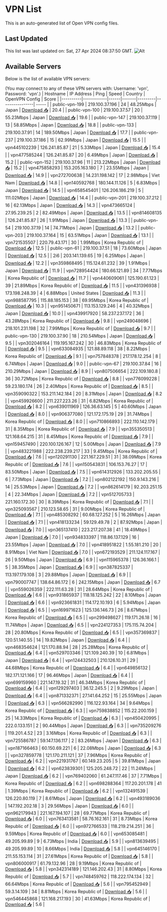# VPN List

This is an auto-generated list of Open VPN config files.

## Last Updated

This list was last updated on: Sat, 27 Apr 2024 08:37:50 GMT.
![Alt](https://repobeats.axiom.co/api/embed/186b98318ef1479477931607c1ad7d823f12451f.svg "Repobeats analytics image")

## Available Servers

Below is the list of available VPN servers:

(You may connect to any of these VPN servers with: Username: 'vpn', Password: 'vpn'.)
| Hostname | IP Address | Ping | Speed | Country | OpenVPN Config | Score |
|----------|------------|------|-------|---------|----------------| ----- |
| public-vpn-199 | 219.100.37.196 | 24 | 48.25Mbps | Japan | [Download 📥](./configs/server_0_JP.ovpn) | 20.4 |
| public-vpn-100 | 219.100.37.57 | 20 | 55.23Mbps | Japan | [Download 📥](./configs/server_1_JP.ovpn) | 19.6 |
| public-vpn-147 | 219.100.37.119 | 13 | 58.85Mbps | Japan | [Download 📥](./configs/server_2_JP.ovpn) | 18.8 |
| public-vpn-133 | 219.100.37.91 | 14 | 189.50Mbps | Japan | [Download 📥](./configs/server_3_JP.ovpn) | 17.7 |
| public-vpn-237 | 219.100.37.186 | 15 | 62.99Mbps | Japan | [Download 📥](./configs/server_4_JP.ovpn) | 15.5 |
| vpn445102239 | 126.241.85.87 | 21 | 5.33Mbps | Japan | [Download 📥](./configs/server_5_JP.ovpn) | 15.4 |
| vpn477585244 | 126.241.85.87 | 20 | 6.49Mbps | Japan | [Download 📥](./configs/server_6_JP.ovpn) | 15.2 |
| public-vpn-152 | 219.100.37.96 | 11 | 213.22Mbps | Japan | [Download 📥](./configs/server_7_JP.ovpn) | 15.2 |
| vpn475858293 | 153.205.163.180 | 7 | 23.55Mbps | Japan | [Download 📥](./configs/server_8_JP.ovpn) | 14.9 |
| vpn272700638 | 14.231.198.142 | 17 | 2.98Mbps | Viet Nam | [Download 📥](./configs/server_9_VN.ovpn) | 14.8 |
| vpn140592768 | 180.144.11.126 | 5 | 6.83Mbps | Japan | [Download 📥](./configs/server_10_JP.ovpn) | 14.5 |
| vpn658545401 | 126.206.186.219 | 5 | 111.02Mbps | Japan | [Download 📥](./configs/server_11_JP.ovpn) | 14.4 |
| public-vpn-201 | 219.100.37.212 | 16 | 62.13Mbps | Japan | [Download 📥](./configs/server_12_JP.ovpn) | 14.3 |
| vpn473665124 | 27.95.239.25 | 2 | 82.49Mbps | Japan | [Download 📥](./configs/server_13_JP.ovpn) | 13.5 |
| vpn814608135 | 126.241.85.87 | 26 | 1.91Mbps | Japan | [Download 📥](./configs/server_14_JP.ovpn) | 13.3 |
| public-vpn-54 | 219.100.37.19 | 14 | 74.71Mbps | Japan | [Download 📥](./configs/server_15_JP.ovpn) | 13.2 |
| public-vpn-203 | 219.100.37.164 | 15 | 63.51Mbps | Japan | [Download 📥](./configs/server_16_JP.ovpn) | 13.1 |
| vpn721535507 | 220.79.43.171 | 30 | 1.99Mbps | Korea Republic of | [Download 📥](./configs/server_17_KR.ovpn) | 12.5 |
| public-vpn-61 | 219.100.37.51 | 18 | 73.60Mbps | Japan | [Download 📥](./configs/server_18_JP.ovpn) | 12.5 |
| 2i6 | 203.141.139.65 | 19 | 6.25Mbps | Japan | [Download 📥](./configs/server_19_JP.ovpn) | 12.2 |
| vpn359868495 | 115.124.61.232 | 39 | 1.91Mbps | Japan | [Download 📥](./configs/server_20_JP.ovpn) | 11.9 |
| vpn728954424 | 180.66.121.89 | 34 | 7.77Mbps | Korea Republic of | [Download 📥](./configs/server_21_KR.ovpn) | 11.7 |
| vpn440609061 | 125.190.61.123 | 39 | 21.89Mbps | Korea Republic of | [Download 📥](./configs/server_22_KR.ovpn) | 11.5 |
| vpn431396938 | 173.198.248.39 | 4 | 6.88Mbps | United States | [Download 📥](./configs/server_23_US.ovpn) | 11.3 |
| vpn988587795 | 115.88.185.153 | 38 | 69.95Mbps | Korea Republic of | [Download 📥](./configs/server_24_KR.ovpn) | 10.3 |
| vpn951450671 | 113.153.129.246 | 4 | 40.32Mbps | Japan | [Download 📥](./configs/server_25_JP.ovpn) | 10.0 |
| vpn439917920 | 58.237.237.172 | 36 | 43.28Mbps | Korea Republic of | [Download 📥](./configs/server_26_KR.ovpn) | 9.8 |
| vpn249048696 | 218.101.231.198 | 32 | 7.99Mbps | Korea Republic of | [Download 📥](./configs/server_27_KR.ovpn) | 9.7 |
| public-vpn-130 | 219.100.37.90 | 18 | 210.54Mbps | Japan | [Download 📥](./configs/server_28_JP.ovpn) | 9.5 |
| vpn302046164 | 119.195.167.242 | 30 | 46.83Mbps | Korea Republic of | [Download 📥](./configs/server_29_KR.ovpn) | 9.5 |
| vpn633084935 | 121.88.89.118 | 38 | 8.22Mbps | Korea Republic of | [Download 📥](./configs/server_30_KR.ovpn) | 9.1 |
| vpn757848378 | 217.178.12.254 | 8 | 6.74Mbps | Japan | [Download 📥](./configs/server_31_JP.ovpn) | 9.0 |
| public-vpn-67 | 219.100.37.84 | 16 | 210.29Mbps | Japan | [Download 📥](./configs/server_32_JP.ovpn) | 8.9 |
| vpn807506654 | 222.109.180.8 | 36 | 30.72Mbps | Korea Republic of | [Download 📥](./configs/server_33_KR.ovpn) | 8.8 |
| vpn776099228 | 59.23.180.174 | 26 | 2.40Mbps | Korea Republic of | [Download 📥](./configs/server_34_KR.ovpn) | 8.5 |
| vpn359090322 | 153.211.142.184 | 20 | 8.31Mbps | Japan | [Download 📥](./configs/server_35_JP.ovpn) | 8.2 |
| vpn459926600 | 211.227.223.26 | 31 | 6.82Mbps | Korea Republic of | [Download 📥](./configs/server_36_KR.ovpn) | 8.2 |
| vpn639011969 | 126.36.63.145 | 5 | 40.60Mbps | Japan | [Download 📥](./configs/server_37_JP.ovpn) | 8.0 |
| vpn906377080 | 121.172.175.19 | 29 | 31.74Mbps | Korea Republic of | [Download 📥](./configs/server_38_KR.ovpn) | 8.0 |
| vpn710866893 | 222.110.142.179 | 31 | 8.35Mbps | Korea Republic of | [Download 📥](./configs/server_39_KR.ovpn) | 7.9 |
| vpn355350513 | 121.168.64.215 | 31 | 8.45Mbps | Korea Republic of | [Download 📥](./configs/server_40_KR.ovpn) | 7.9 |
| vpn159457490 | 220.100.126.167 | 12 | 5.00Mbps | Japan | [Download 📥](./configs/server_41_JP.ovpn) | 7.9 |
| vpn483221988 | 222.238.239.217 | 33 | 9.45Mbps | Korea Republic of | [Download 📥](./configs/server_42_KR.ovpn) | 7.6 |
| vpn120291130 | 221.167.229.51 | 31 | 38.09Mbps | Korea Republic of | [Download 📥](./configs/server_43_KR.ovpn) | 7.6 |
| vpn150543831 | 106.153.76.27 | 17 | 83.50Mbps | Japan | [Download 📥](./configs/server_44_JP.ovpn) | 7.5 |
| vpn614312926 | 133.202.205.55 | 6 | 7.73Mbps | Japan | [Download 📥](./configs/server_45_JP.ovpn) | 7.2 |
| vpn802122192 | 150.9.143.216 | 14 | 25.53Mbps | Japan | [Download 📥](./configs/server_46_JP.ovpn) | 7.2 |
| vpn862614179 | 92.203.251.15 | 4 | 22.34Mbps | Japan | [Download 📥](./configs/server_47_JP.ovpn) | 7.2 |
| vpn512705733 | 221.160.172.30 | 30 | 8.39Mbps | Korea Republic of | [Download 📥](./configs/server_48_KR.ovpn) | 7.1 |
| vpn325093567 | 210.123.58.65 | 31 | 9.00Mbps | Korea Republic of | [Download 📥](./configs/server_49_KR.ovpn) | 7.1 |
| vpn485308292 | 60.68.127.252 | 5 | 16.26Mbps | Japan | [Download 📥](./configs/server_50_JP.ovpn) | 7.1 |
| vpn418133234 | 59.129.49.78 | 2 | 87.92Mbps | Japan | [Download 📥](./configs/server_51_JP.ovpn) | 7.0 |
| vpn365137410 | 223.217.207.38 | 41 | 18.49Mbps | Japan | [Download 📥](./configs/server_52_JP.ovpn) | 7.0 |
| vpn934833397 | 118.86.137.129 | 16 | 23.55Mbps | Japan | [Download 📥](./configs/server_53_JP.ovpn) | 7.0 |
| vpn418951822 | 1.55.181.210 | 20 | 8.91Mbps | Viet Nam | [Download 📥](./configs/server_54_VN.ovpn) | 7.0 |
| vpn672193529 | 211.124.117.167 | 26 | 9.50Mbps | Japan | [Download 📥](./configs/server_55_JP.ovpn) | 6.9 |
| vpn115965378 | 126.36.166.1 | 5 | 38.35Mbps | Japan | [Download 📥](./configs/server_56_JP.ovpn) | 6.9 |
| vpn387825337 | 113.197.179.108 | 3 | 29.88Mbps | Japan | [Download 📥](./configs/server_57_JP.ovpn) | 6.9 |
| vpn790007747 | 138.64.86.172 | 6 | 242.15Mbps | Japan | [Download 📥](./configs/server_58_JP.ovpn) | 6.7 |
| vpn559026359 | 222.111.63.28 | 31 | 28.64Mbps | Korea Republic of | [Download 📥](./configs/server_59_KR.ovpn) | 6.6 |
| vpn931865937 | 118.18.125.242 | 22 | 8.10Mbps | Japan | [Download 📥](./configs/server_60_JP.ovpn) | 6.6 |
| vpn923661831 | 114.172.10.193 | 6 | 5.94Mbps | Japan | [Download 📥](./configs/server_61_JP.ovpn) | 6.5 |
| vpn169971623 | 125.136.146.73 | 26 | 8.67Mbps | Korea Republic of | [Download 📥](./configs/server_62_KR.ovpn) | 6.5 |
| vpn299498627 | 119.171.26.18 | 16 | 11.74Mbps | Japan | [Download 📥](./configs/server_63_JP.ovpn) | 6.5 |
| vpn224127353 | 175.115.74.204 | 28 | 20.80Mbps | Korea Republic of | [Download 📥](./configs/server_64_KR.ovpn) | 6.5 |
| vpn357369837 | 120.51.140.55 | 14 | 19.82Mbps | Japan | [Download 📥](./configs/server_65_JP.ovpn) | 6.4 |
| vpn468354624 | 121.170.88.94 | 28 | 25.28Mbps | Korea Republic of | [Download 📥](./configs/server_66_KR.ovpn) | 6.4 |
| vpn529703346 | 121.109.240.39 | 10 | 6.81Mbps | Japan | [Download 📥](./configs/server_67_JP.ovpn) | 6.4 |
| vpn124432503 | 210.126.10.31 | 29 | 44.68Mbps | Korea Republic of | [Download 📥](./configs/server_68_KR.ovpn) | 6.4 |
| vpn649856132 | 182.171.121.166 | 17 | 96.46Mbps | Japan | [Download 📥](./configs/server_69_JP.ovpn) | 6.4 |
| vpn699159960 | 221.147.19.32 | 31 | 46.34Mbps | Korea Republic of | [Download 📥](./configs/server_70_KR.ovpn) | 6.4 |
| vpn129297403 | 36.12.245.5 | 2 | 9.29Mbps | Japan | [Download 📥](./configs/server_71_JP.ovpn) | 6.4 |
| vpn871332371 | 27.141.64.252 | 15 | 25.55Mbps | Japan | [Download 📥](./configs/server_72_JP.ovpn) | 6.3 |
| vpn566282990 | 116.122.93.164 | 34 | 9.64Mbps | Korea Republic of | [Download 📥](./configs/server_73_KR.ovpn) | 6.3 |
| vpn759838852 | 115.22.200.159 | 25 | 14.33Mbps | Korea Republic of | [Download 📥](./configs/server_74_KR.ovpn) | 6.3 |
| vpn450420995 | 222.0.133.151 | 2 | 90.44Mbps | Japan | [Download 📥](./configs/server_75_JP.ovpn) | 6.3 |
| vpn735209276 | 119.201.4.52 | 23 | 3.16Mbps | Korea Republic of | [Download 📥](./configs/server_76_KR.ovpn) | 6.3 |
| vpn725586787 | 59.147.136.117 | 2 | 83.26Mbps | Japan | [Download 📥](./configs/server_77_JP.ovpn) | 6.3 |
| vpn187166463 | 60.150.69.221 | 6 | 22.08Mbps | Japan | [Download 📥](./configs/server_78_JP.ovpn) | 6.3 |
| vpn327859778 | 121.170.211.121 | 37 | 7.96Mbps | Korea Republic of | [Download 📥](./configs/server_79_KR.ovpn) | 6.2 |
| vpn221931767 | 60.149.23.205 | 5 | 39.81Mbps | Japan | [Download 📥](./configs/server_80_JP.ovpn) | 6.2 |
| vpn623839301 | 125.205.248.72 | 22 | 11.24Mbps | Japan | [Download 📥](./configs/server_81_JP.ovpn) | 6.2 |
| vpn769402060 | 61.247.117.46 | 37 | 7.71Mbps | Korea Republic of | [Download 📥](./configs/server_82_KR.ovpn) | 6.2 |
| vpn698288364 | 117.20.201.178 | 41 | 1.39Mbps | Korea Republic of | [Download 📥](./configs/server_83_KR.ovpn) | 6.2 |
| vpn132491539 | 126.220.80.119 | 7 | 8.61Mbps | Japan | [Download 📥](./configs/server_84_JP.ovpn) | 6.2 |
| vpn493189036 | 147.192.202.18 | 3 | 29.56Mbps | Japan | [Download 📥](./configs/server_85_JP.ovpn) | 6.0 |
| vpn962179943 | 221.167.194.107 | 28 | 69.77Mbps | Korea Republic of | [Download 📥](./configs/server_86_KR.ovpn) | 6.0 |
| vpn763413581 | 58.76.162.161 | 31 | 8.73Mbps | Korea Republic of | [Download 📥](./configs/server_87_KR.ovpn) | 6.0 |
| vpn972766533 | 118.219.214.251 | 36 | 9.59Mbps | Korea Republic of | [Download 📥](./configs/server_88_KR.ovpn) | 6.0 |
| vpn653085481 | 49.205.99.89 | 9 | 6.73Mbps | India | [Download 📥](./configs/server_89_IN.ovpn) | 5.9 |
| vpn813639495 | 49.205.99.89 | 10 | 8.66Mbps | India | [Download 📥](./configs/server_90_IN.ovpn) | 5.8 |
| vpn645146170 | 211.55.153.114 | 31 | 27.61Mbps | Korea Republic of | [Download 📥](./configs/server_91_KR.ovpn) | 5.8 |
| vpn806000917 | 61.79.132.96 | 28 | 9.19Mbps | Korea Republic of | [Download 📥](./configs/server_92_KR.ovpn) | 5.8 |
| vpn342314189 | 121.146.202.43 | 31 | 8.80Mbps | Korea Republic of | [Download 📥](./configs/server_93_KR.ovpn) | 5.7 |
| vpn748459762 | 118.222.174.134 | 32 | 66.64Mbps | Korea Republic of | [Download 📥](./configs/server_94_KR.ovpn) | 5.6 |
| vpn795452949 | 59.3.14.109 | 34 | 8.81Mbps | Korea Republic of | [Download 📥](./configs/server_95_KR.ovpn) | 5.6 |
| vpn546445868 | 121.168.217.193 | 30 | 41.63Mbps | Korea Republic of | [Download 📥](./configs/server_96_KR.ovpn) | 5.6 |

